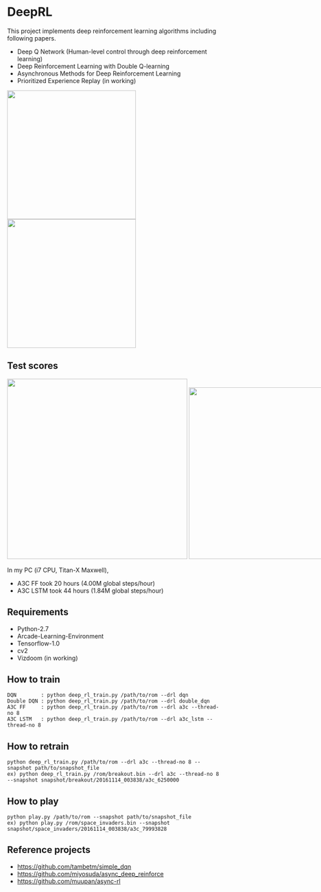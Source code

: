 # DeepRL

This project implements deep reinforcement learning algorithms including following papers.
  - Deep Q Network (Human-level control through deep reinforcement learning) 
  - Deep Reinforcement Learning with Double Q-learning
  - Asynchronous Methods for Deep Reinforcement Learning
  - Prioritized Experience Replay (in working)

<img src="https://github.com/only4hj/DeepRL/blob/master/snapshot/space_invaders_a3c_lstm.gif" width="300">
<img src="https://github.com/only4hj/DeepRL/blob/master/snapshot/breakout_a3c.gif" width="300">



## Test scores
<nobr>
<img src="https://github.com/only4hj/DeepRL/blob/master/snapshot/space_invaders_a3c.png" width="420">
<img src="https://github.com/only4hj/DeepRL/blob/master/snapshot/breakout_a3c.png" width="400">
</nobr>

In my PC (i7 CPU, Titan-X Maxwell),
  - A3C FF took 20 hours (4.00M global steps/hour)
  - A3C LSTM took 44 hours (1.84M global steps/hour)

## Requirements
  - Python-2.7
  - Arcade-Learning-Environment
  - Tensorflow-1.0
  - cv2
  - Vizdoom (in working)
  
## How to train
```
DQN        : python deep_rl_train.py /path/to/rom --drl dqn
Double DQN : python deep_rl_train.py /path/to/rom --drl double_dqn
A3C FF     : python deep_rl_train.py /path/to/rom --drl a3c --thread-no 8
A3C LSTM   : python deep_rl_train.py /path/to/rom --drl a3c_lstm --thread-no 8
```
  
## How to retrain
```
python deep_rl_train.py /path/to/rom --drl a3c --thread-no 8 --snapshot path/to/snapshot_file
ex) python deep_rl_train.py /rom/breakout.bin --drl a3c --thread-no 8 --snapshot snapshot/breakout/20161114_003838/a3c_6250000
```

## How to play
```
python play.py /path/to/rom --snapshot path/to/snapshot_file
ex) python play.py /rom/space_invaders.bin --snapshot snapshot/space_invaders/20161114_003838/a3c_79993828
```

## Reference projects
  - https://github.com/tambetm/simple_dqn
  - https://github.com/miyosuda/async_deep_reinforce
  - https://github.com/muupan/async-rl
